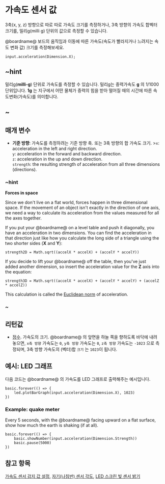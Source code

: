 # 가속도 센서 값

3축(x, y, z) 방향으로 따로 따로 가속도 크기를 측정하거나, 3축 방향의 가속도 합벡터 크기를, 밀리g(milli g) 단위의 값으로 측정할 수 있습니다.

@boardname@ 보드의 움직임과 이동에 따른 가속도(속도가 빨라지거나 느려지는 속도 변화 값) 크기를 측정해보세요.

```sig
input.acceleration(Dimension.X);
```

## ~hint

밀리g(**milli-g**) 단위로 가속도를 측정할 수 있습니다. 밀리g는 중력가속도 **g** 의 1/1000 단위입니다. **1g** 는 지구에서 어떤 물체가 중력의 힘을 받아 떨어질 때의 시간에 따른 속도변화(가속도)를 의미합니다.

## ~

## 매개 변수

* **기준 방향**: 가속도를 측정하려는 기준 방향 축. 또는 3축 방향의 합 가속도 크기. >`x`: acceleration in the left and right direction.  
    `y`: acceleration in the forward and backward direction.  
    `z`: acceleration in the up and down direction.  
    `strength`: the resulting strength of acceleration from all three dimensions (directions).

### ~hint

**Forces in space**

Since we don't live on a flat world, forces happen in three dimensional space. If the movement of an object isn't exactly in the direction of one axis, we need a way to calculate its acceleration from the values measured for all the axes together.

If you put your @boardname@ on a level table and push it diagonally, you have an acceleration in two dimensions. You can find the acceleration in that direction just like how you calculate the long side of a triangle using the two shorter sides (**X** and **Y**):

    strength2D = Math.sqrt((accelX * accelX) + (accelY * accelY))

If you decide to lift your @boardname@ off the table, then you've just added another dimension, so insert the acceleration value for the **Z** axis into the equation:

    strength3D = Math.sqrt((accelX * accelX) + (accelY * accelY) + (accelZ * accelZ))

This calculation is called the [Euclidean norm](https://en.wikipedia.org/wiki/Euclidean_norm) of acceleration.

### ~

## 리턴값

* [정수](/types/number). 가속도의 크기. @boardname@ 의 앞면을 하늘 쪽을 향하도록 바닥에 내려놓으면, `x축 방향` 가속도는 `0`, `y축 방향` 가속도는 `0`, `z축 방향` 가속도는 `-1023` 으로 측정되며, 3축 방향 가속도의 (벡터)합 `크기` 는 `1023`이 됩니다.

## 예시: LED 그래프

다음 코드는 @boardname@ 의 가속도를 LED 그래프로 출력해주는 예시입니다.

```blocks
basic.forever(() => {
    led.plotBarGraph(input.acceleration(Dimension.X), 1023)
})
```

### Example: quake meter

Every 5 seconds, with the @boardname@ facing upward on a flat surface, show how much the earth is shaking (if at all).

```blocks
basic.forever(() => {
    basic.showNumber(input.acceleration(Dimension.Strength))
    basic.pause(5000)
})
```

## 참고 항목

[가속도 센서 감지 값 설정](/reference/input/set-accelerometer-range), [자기(나침반) 센서 각도](/reference/input/compass-heading), [LED 스크린 빛 센서 밝기](/reference/input/light-level)